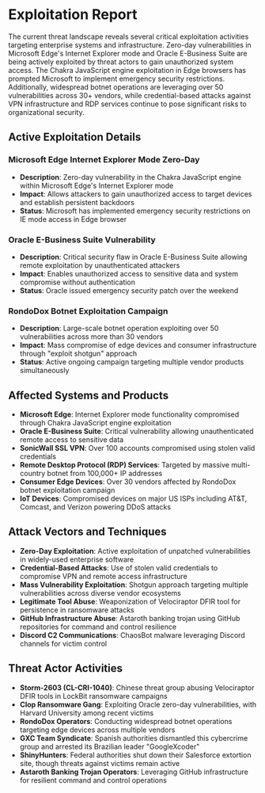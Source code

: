 # Exploitation Report

The current threat landscape reveals several critical exploitation activities targeting enterprise systems and infrastructure. Zero-day vulnerabilities in Microsoft Edge's Internet Explorer mode and Oracle E-Business Suite are being actively exploited by threat actors to gain unauthorized system access. The Chakra JavaScript engine exploitation in Edge browsers has prompted Microsoft to implement emergency security restrictions. Additionally, widespread botnet operations are leveraging over 50 vulnerabilities across 30+ vendors, while credential-based attacks against VPN infrastructure and RDP services continue to pose significant risks to organizational security.

## Active Exploitation Details

### Microsoft Edge Internet Explorer Mode Zero-Day
- **Description**: Zero-day vulnerability in the Chakra JavaScript engine within Microsoft Edge's Internet Explorer mode
- **Impact**: Allows attackers to gain unauthorized access to target devices and establish persistent backdoors
- **Status**: Microsoft has implemented emergency security restrictions on IE mode access in Edge browser

### Oracle E-Business Suite Vulnerability
- **Description**: Critical security flaw in Oracle E-Business Suite allowing remote exploitation by unauthenticated attackers
- **Impact**: Enables unauthorized access to sensitive data and system compromise without authentication
- **Status**: Oracle issued emergency security patch over the weekend

### RondoDox Botnet Exploitation Campaign
- **Description**: Large-scale botnet operation exploiting over 50 vulnerabilities across more than 30 vendors
- **Impact**: Mass compromise of edge devices and consumer infrastructure through "exploit shotgun" approach
- **Status**: Active ongoing campaign targeting multiple vendor products simultaneously

## Affected Systems and Products

- **Microsoft Edge**: Internet Explorer mode functionality compromised through Chakra JavaScript engine exploitation
- **Oracle E-Business Suite**: Critical vulnerability allowing unauthenticated remote access to sensitive data
- **SonicWall SSL VPN**: Over 100 accounts compromised using stolen valid credentials
- **Remote Desktop Protocol (RDP) Services**: Targeted by massive multi-country botnet from 100,000+ IP addresses
- **Consumer Edge Devices**: Over 30 vendors affected by RondoDox botnet exploitation campaign
- **IoT Devices**: Compromised devices on major US ISPs including AT&T, Comcast, and Verizon powering DDoS attacks

## Attack Vectors and Techniques

- **Zero-Day Exploitation**: Active exploitation of unpatched vulnerabilities in widely-used enterprise software
- **Credential-Based Attacks**: Use of stolen valid credentials to compromise VPN and remote access infrastructure
- **Mass Vulnerability Exploitation**: Shotgun approach targeting multiple vulnerabilities across diverse vendor ecosystems
- **Legitimate Tool Abuse**: Weaponization of Velociraptor DFIR tool for persistence in ransomware attacks
- **GitHub Infrastructure Abuse**: Astaroth banking trojan using GitHub repositories for command and control resilience
- **Discord C2 Communications**: ChaosBot malware leveraging Discord channels for victim control

## Threat Actor Activities

- **Storm-2603 (CL-CRI-1040)**: Chinese threat group abusing Velociraptor DFIR tools in LockBit ransomware campaigns
- **Clop Ransomware Gang**: Exploiting Oracle zero-day vulnerabilities, with Harvard University among recent victims
- **RondoDox Operators**: Conducting widespread botnet operations targeting edge devices across multiple vendors
- **GXC Team Syndicate**: Spanish authorities dismantled this cybercrime group and arrested its Brazilian leader "GoogleXcoder"
- **ShinyHunters**: Federal authorities shut down their Salesforce extortion site, though threats against victims remain active
- **Astaroth Banking Trojan Operators**: Leveraging GitHub infrastructure for resilient command and control operations